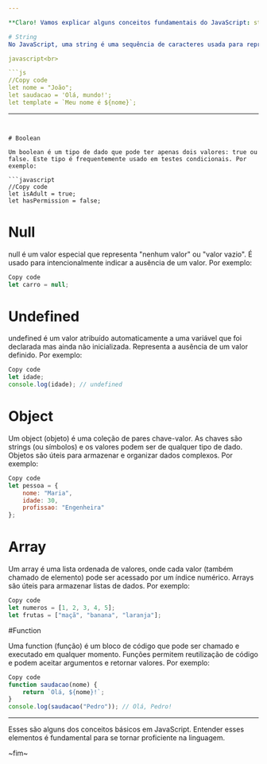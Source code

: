 ```yaml
---

**Claro! Vamos explicar alguns conceitos fundamentais do JavaScript: string, boolean, null, undefined, object, array, e function.**

# String
No JavaScript, uma string é uma sequência de caracteres usada para representar texto. Você pode criar uma string colocando o texto entre aspas simples ('), aspas duplas ("), ou crases (\`) para template literals. Por exemplo:

javascript<br>

```js
//Copy code
let nome = "João";
let saudacao = 'Olá, mundo!';
let template = `Meu nome é ${nome}`;
```

---
```


# Boolean

Um boolean é um tipo de dado que pode ter apenas dois valores: true ou false. Este tipo é frequentemente usado em testes condicionais. Por exemplo:

```javascript
//Copy code
let isAdult = true;
let hasPermission = false;
```

# Null

null é um valor especial que representa "nenhum valor" ou "valor vazio". É usado para intencionalmente indicar a ausência de um valor. Por exemplo:

```javascript
Copy code
let carro = null;
```

# Undefined

undefined é um valor atribuído automaticamente a uma variável que foi declarada mas ainda não inicializada. Representa a ausência de um valor definido. Por exemplo:

```javascript
Copy code
let idade;
console.log(idade); // undefined
```

# Object

Um object (objeto) é uma coleção de pares chave-valor. As chaves são strings (ou símbolos) e os valores podem ser de qualquer tipo de dado. Objetos são úteis para armazenar e organizar dados complexos. Por exemplo:

```javascript
Copy code
let pessoa = {
    nome: "Maria",
    idade: 30,
    profissao: "Engenheira"
};
```

# Array 
Um array é uma lista ordenada de valores, onde cada valor (também chamado de elemento) pode ser acessado por um índice numérico. Arrays são úteis para armazenar listas de dados. Por exemplo:

```javascript
Copy code
let numeros = [1, 2, 3, 4, 5];
let frutas = ["maçã", "banana", "laranja"];
```

#Function

Uma function (função) é um bloco de código que pode ser chamado e executado em qualquer momento. Funções permitem reutilização de código e podem aceitar argumentos e retornar valores. Por exemplo:

```javascript
Copy code
function saudacao(nome) {
    return `Olá, ${nome}!`;
}
console.log(saudacao("Pedro")); // Olá, Pedro!
```

---

Esses são alguns dos conceitos básicos em JavaScript. Entender esses elementos é fundamental para se tornar proficiente na linguagem.

~fim~
